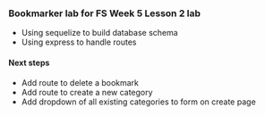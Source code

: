 ### Bookmarker lab for FS Week 5 Lesson 2 lab

- Using sequelize to build database schema
- Using express to handle routes

#### Next steps
- Add route to delete a bookmark
- Add route to create a new category
- Add dropdown of all existing categories to form on create page
